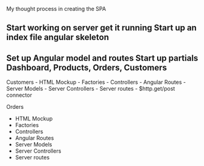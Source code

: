 My thought process in creating the SPA

Start working on server get it running
Start up an index file
    angular
    skeleton
-----------------------
Set up Angular model and routes
Start up partials
    Dashboard, Products, Orders, Customers
-----------------------
Customers
    - HTML Mockup
    - Factories
    - Controllers
    - Angular Routes
    - Server Models
    - Server Controllers
    - Server routes
    - $http.get/post connector

Orders
 - HTML Mockup
 - Factories
 - Controllers
 - Angular Routes
 - Server Models
 - Server Controllers
 - Server routes
